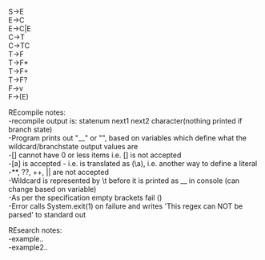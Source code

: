 S->E\
E->C\
E->C|E\
C->T\
C->TC\
T->F\
T->F*\
T->F+\
T->F?\
F->v\
F->(E)

REcompile notes:\
-recompile output is: statenum next1 next2 character(nothing printed if branch state)\
-Program prints out "__" or "", based on variables which define what the wildcard/branchstate output values are\
-[] cannot have 0 or less items i.e. [] is not accepted\
-[a] is accepted - i.e. is translated as (\a), i.e. another way to define a literal\
-**, ??, ++, || are not accepted\
-Wildcard is represented by \t before it is printed as __ in console (can change based on variable)\
-As per the specification empty brackets fail ()\
-Error calls System.exit(1) on failure and writes 'This regex can NOT be parsed' to standard out

REsearch notes:\
-example..\
-example2..